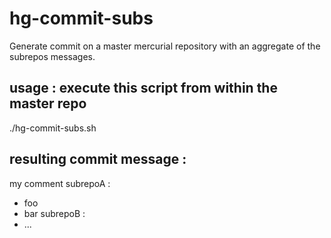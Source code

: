 # hg-commit-subs
 
Generate commit on a master mercurial repository with an aggregate of the subrepos messages.



## usage : execute this script from within the master repo
./hg-commit-subs.sh <my comment>



## resulting commit message :

my comment
subrepoA :
- foo
- bar
subrepoB :
- ...

